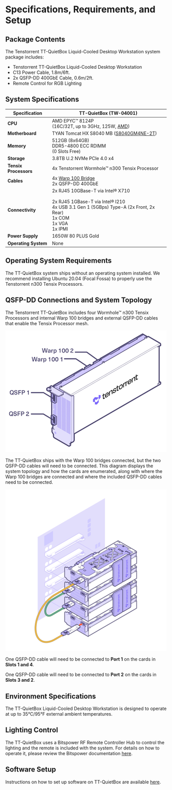 # Specifications, Requirements, and Setup

## Package Contents

The Tenstorrent TT-QuietBox Liquid-Cooled Desktop Workstation system package includes:

- Tenstorrent TT-QuietBox Liquid-Cooled Desktop Workstation
- C13 Power Cable, 1.8m/6ft.
- 2x QSFP-DD 400GbE Cable, 0.6m/2ft.
- Remote Control for RGB Lighting

## System Specifications

| Specification         | TT-QuietBox (TW-04001)                                       |
| --------------------- | ------------------------------------------------------------ |
| **CPU**               | AMD EPYC™ 8124P<br />(16C/32T, up to 3GHz, 125W, [AMD](https://www.amd.com/en/products/cpu/amd-epyc-8124p)) |
| **Motherboard**       | TYAN Tomcat HX S8040 MB ([S8040GM4NE-2T](https://www.tyan.com/Motherboards_S8040_S8040GM4NE-2T)) |
| **Memory**            | 512GB (8x64GB)<br />DDR5-4800 ECC RDIMM<br />(0 Slots Free)  |
| **Storage**           | 3.8TB U.2 NVMe PCIe 4.0 x4                                   |
| **Tensix Processors** | 4x Tenstorrent Wormhole™ n300 Tensix Processor               |
| **Cables**            | 4x [Warp 100 Bridge](../../aibs/warp100.md)<br />2x QSFP-DD 400GbE |
| **Connectivity**      | 2x RJ45 10GBase-T via Intel® X710<br /><br />2x RJ45 1GBase-T via Intel® I210<br />4x USB 3.1 Gen 1 (5GBps) Type-A (2x Front, 2x Rear)<br />1x COM<br />1x VGA<br />1x IPMI |
| **Power Supply**      | 1650W 80 PLUS Gold                                           |
| **Operating System**  | None                                                         |

## Operating System Requirements

The TT-QuietBox system ships without an operating system installed. We recommend installing Ubuntu 20.04 (Focal Fossa) to properly use the Tenstorrent n300 Tensix Processors.

## QSFP-DD Connections and System Topology

The Tenstorrent TT-QuietBox includes four Wormhole™ n300 Tensix Processors and internal Warp 100 bridges and external QSFP-DD cables that enable the Tensix Processor mesh.

![](../../aibs/wormhole/images/wh_portspec.png)

The TT-QuietBox ships with the Warp 100 bridges connected, but the two QSFP-DD cables will need to be connected. This diagram displays the system topology and how the cards are enumerated, along with where the Warp 100 bridges are connected and where the included QSFP-DD cables need to be connected. 

![](qb_topology.png)

One QSFP-DD cable will need to be connected to **Port 1** on the cards in **Slots 1 and 4**.

One QSFP-DD cable will need to be connected to **Port 2** on the cards in **Slots 3 and 2**.

## Environment Specifications

The TT-QuietBox Liquid-Cooled Desktop Workstation is designed to operate at up to 35°C/95°F external ambient temperatures.

## Lighting Control

The TT-QuietBox uses a Bitspower RF Remote Controller Hub to control the lighting and the remote is included with the system. For details on how to operate it, please review the Bitspower documentation [here](BPTA-RFCHUB_IG_V3.pdf).

## Software Setup

Instructions on how to set up software on TT-QuietBox are available [here](../../../syseng/softwaresetup.html).